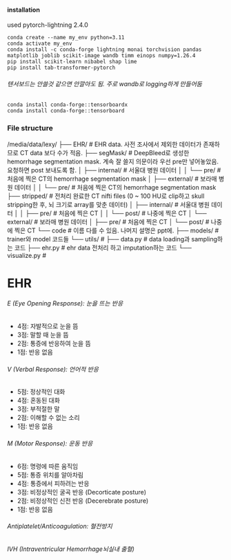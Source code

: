 #### installation 
used pytorch-lightning 2.4.0

```terminal
conda create --name my_env python=3.11
conda activate my_env
conda install -c conda-forge lightning monai torchvision pandas matplotlib joblib scikit-image wandb timm einops numpy=1.26.4
pip install scikit-learn nibabel shap lime
pip install tab-transformer-pytorch
```

###### 텐서보드는 안쓸것 같으면 안깔아도 됨. 주로 wandb로 logging하게 만들어둠
```terminal
conda install conda-forge::tensorboardx
conda install conda-forge::tensorboard
```

### File structure
/media/data/lexy/
├── EHR/                 # EHR data. 사전 조사에서 제외한 데이터가 존재하므로 CT data 보다 수가 적음.
├── segMask/             # DeepBleed로 생성한 hemorrhage segmentation mask. 계속 잘 쓸지 의문이라 우선 pre만 넣어놓았음. 요청하면 post 보내도록 함.
│   ├── internal/        # 서울대 병원 데이터
│   │   └── pre/              # 처음에 찍은 CT의 hemorrhage segmentation mask
│   ├── external/        # 보라매 병원 데이터
│   │   └── pre/              # 처음에 찍은 CT의 hemorrhage segmentation mask
├── stripped/            # 전처리 완료한 CT nifti files (0 ~ 100 HU로 clip하고 skull stripping한 후, 뇌 크기로 array를 맞춘 데이터)
│   ├── internal/        # 서울대 병원 데이터
│   │   ├── pre/              # 처음에 찍은 CT
│   │   └── post/             # 나중에 찍은 CT
│   └── external/        # 보라매 병원 데이터
│       ├── pre/              # 처음에 찍은 CT
│       └── post/             # 나중에 찍은 CT
└── code                 # 이름 다를 수 있음. 나머지 설명은 ppt에.
    ├── models/          # trainer와 model 코드들
    └── utils/           # 
        ├── data.py      # data loading과 sampling하는 코드
        ├── ehr.py       # ehr data 전처리 하고 imputation하는 코드
        └── visualize.py           # 
        
# EHR

###### E (Eye Opening Response): 눈을 뜨는 반응
- 4점: 자발적으로 눈을 뜸
- 3점: 말할 때 눈을 뜸
- 2점: 통증에 반응하여 눈을 뜸
- 1점: 반응 없음

###### V (Verbal Response): 언어적 반응
- 5점: 정상적인 대화
- 4점: 혼동된 대화
- 3점: 부적절한 말
- 2점: 이해할 수 없는 소리
- 1점: 반응 없음

###### M (Motor Response): 운동 반응
- 6점: 명령에 따른 움직임
- 5점: 통증 위치를 알아차림
- 4점: 통증에서 피하려는 반응
- 3점: 비정상적인 굴곡 반응 (Decorticate posture)
- 2점: 비정상적인 신전 반응 (Decerebrate posture)
- 1점: 반응 없음

###### Antiplatelet/Anticoagulation: 혈전방지
###### IVH (Intraventricular Hemorrhage뇌실내 출혈)